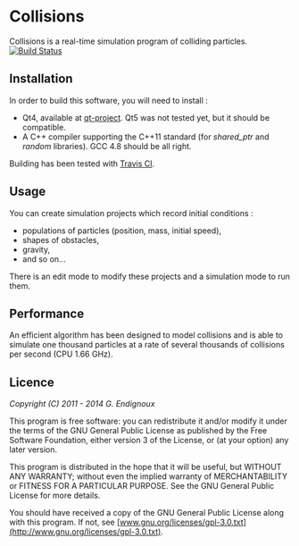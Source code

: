 # Collisions

Collisions is a real-time simulation program of colliding particles. [![Build Status](https://travis-ci.org/gendx/collisions.png?branch=master)](https://travis-ci.org/gendx/collisions)


## Installation

In order to build this software, you will need to install :
* Qt4, available at [qt-project](http://qt-project.org/downloads). Qt5 was not tested yet, but it should be compatible.
* A C++ compiler supporting the C++11 standard (for *shared_ptr* and *random* libraries). GCC 4.8 should be all right.

Building has been tested with [Travis CI](https://travis-ci.org).


## Usage

You can create simulation projects which record initial conditions :
* populations of particles (position, mass, initial speed),
* shapes of obstacles,
* gravity,
* and so on...

There is an edit mode to modify these projects and a simulation mode to run them.


## Performance

An efficient algorithm has been designed to model collisions and is able to simulate one thousand particles at a rate of several thousands of collisions per second (CPU 1.66 GHz).


## Licence

*Copyright (C) 2011 - 2014  G. Endignoux*

This program is free software: you can redistribute it and/or modify it under the terms of the GNU General Public License as published by the Free Software Foundation, either version 3 of the License, or (at your option) any later version.

This program is distributed in the hope that it will be useful, but WITHOUT ANY WARRANTY; without even the implied warranty of MERCHANTABILITY or FITNESS FOR A PARTICULAR PURPOSE. See the GNU General Public License for more details.

You should have received a copy of the GNU General Public License along with this program. If not, see [www.gnu.org/licenses/gpl-3.0.txt](http://www.gnu.org/licenses/gpl-3.0.txt).

